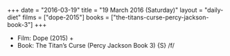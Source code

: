 +++
date = "2016-03-19"
title = "19 March 2016 (Saturday)"
layout = "daily-diet"
films = ["dope-2015"]
books = ["the-titans-curse-percy-jackson-book-3"]
+++


* Film: Dope (2015) +
* Book: The Titan’s Curse (Percy Jackson Book 3) {S} /f/
